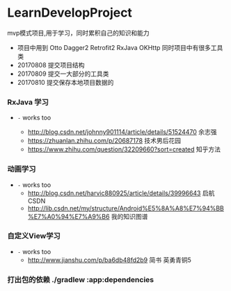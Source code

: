 # LearnDevelopProject
mvp模式项目,用于学习，同时累积自己的知识和能力

* 项目中用到 Otto Dagger2 Retrofit2 RxJava OKHttp  同时项目中有很多工具类
* 20170808 提交项目结构
* 20170809 提交一大部分的工具类
* 20170810 提交保存本地项目数据的
### RxJava 学习
- `-` works too

  * http://blog.csdn.net/johnny901114/article/details/51524470  余志强
  * https://zhuanlan.zhihu.com/p/20687178  技术男后花园
  * https://www.zhihu.com/question/32209660?sort=created  知乎方法
### 动画学习
- `-` works too
  * http://blog.csdn.net/harvic880925/article/details/39996643 启航 CSDN
  * http://lib.csdn.net/my/structure/Android%E5%8A%A8%E7%94%BB%E7%A0%94%E7%A9%B6  我的知识图谱
### 自定义View学习
- `-` works too
    * http://www.jianshu.com/p/ba6db48fd2b9 简书 英勇青铜5


### 打出包的依赖  ./gradlew :app:dependencies

        

  


